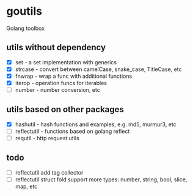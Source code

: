 # goutils

Golang toolbox

## utils without dependency

- [x] set - a set implementation with generics
- [x] strcase - convert between camelCase, snake_case, TitleCase, etc
- [x] fnwrap - wrap a func with additional functions
- [x] iterop - operation funcs for iterables
- [ ] number - number conversion, etc

## utils based on other packages

- [x] hashutil - hash functions and examples, e.g. md5, murmur3, etc
- [ ] reflectutil - functions based on golang reflect
- [ ] requtil - http request utils

## todo

- [ ] reflectutil add tag collector
- [ ] reflectutil struct fold support more types: number, string, bool, slice, map, etc
